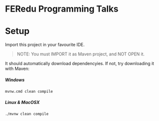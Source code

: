 # FERedu Programming Talks

# Setup

Import this project in your favourite IDE.

> NOTE: You must IMPORT it as Maven project, and NOT OPEN it. 

It should automatically download dependencyies. If not, try downloading it with Maven:

##### Windows
    mvnw.cmd clean compile
    
##### Linux & MacOSX
    ./mvnw clean compile
    